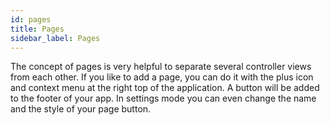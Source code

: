```yaml
---
id: pages
title: Pages
sidebar_label: Pages
---
```


The concept of pages is very helpful to separate several controller views from each other. If you like to add a page, you can do it with the plus icon and context menu at the right top of the application. A button will be added to the footer of your app. In settings mode you can even change the name and the style of your page button.


